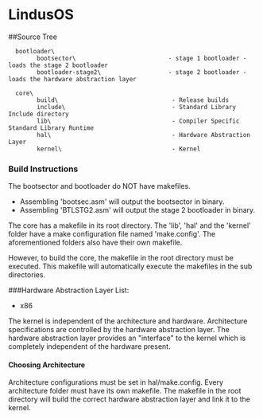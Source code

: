 # LindusOS

##Source Tree
 
      bootloader\
            bootsector\                          - stage 1 bootloader - loads the stage 2 bootloader
            bootloader-stage2\                   - stage 2 bootloader - loads the hardware abstraction layer
 
      core\ 
            build\                                - Release builds
            include\                              - Standard Library Include directory 
            lib\                                  - Compiler Specific Standard Library Runtime
            hal\                                  - Hardware Abstraction Layer
            kernel\                               - Kernel

### Build Instructions
The bootsector and bootloader do NOT have makefiles. 
* Assembling 'bootsec.asm' will output the bootsector in binary.
* Assembling 'BTLSTG2.asm' will output the stage 2 bootloader in binary.

The core has a makefile in its root directory. The 'lib', 'hal' and the 'kernel' folder have a make configuration file named 'make.config'. The aforementioned folders also have their own makefile.

However, to build the core, the makefile in the root directory must be executed. This makefile will automatically execute the makefiles in the sub directories.

###Hardware Abstraction Layer List:
* x86

The kernel is independent of the architecture and hardware. Architecture specifications are controlled by the hardware abstraction layer. The hardware abstraction layer provides an "interface" to the kernel which is completely independent of the hardware present.

#### Choosing Architecture
Architecture configurations must be set in hal/make.config. Every architecture folder must have its own makefile. The makefile in the root directory will build the correct hardware abstraction layer and link it to the kernel.
